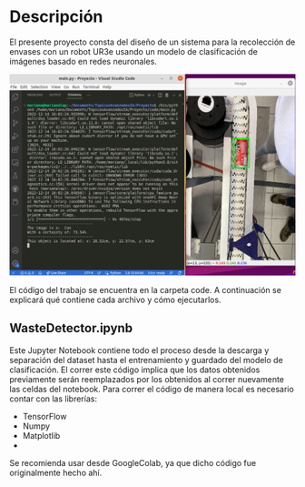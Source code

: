 # Descripción
El presente proyecto consta del diseño de un sistema para la recolección de envases con un robot UR3e usando un modelo de clasificación de imágenes basado en redes neuronales.

![Imagen de demostración](assets/results.png)

El código del trabajo se encuentra en la carpeta code. A continuación se explicará qué contiene cada archivo y cómo ejecutarlos.

## WasteDetector.ipynb
Este Jupyter Notebook contiene todo el proceso desde la descarga y separación del dataset hasta el entrenamiento y guardado del modelo de clasificación. 
El correr este código implica que los datos obtenidos previamente serán reemplazados por los obtenidos al correr nuevamente las celdas del notebook.
Para correr el código de manera local es necesario contar con las librerías:
* TensorFlow
* Numpy
* Matplotlib
*

Se recomienda usar desde GoogleColab, ya que dicho código fue originalmente hecho ahí. 
